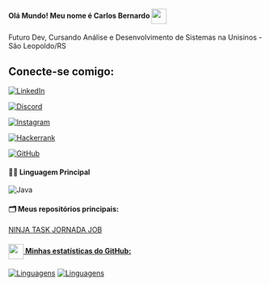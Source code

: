 #### Olá Mundo! Meu nome é Carlos Bernardo <img src="https://raw.githubusercontent.com/carlosbernard0/carlosbernard0/main/assets/man-technologist.gif" width="30" style="vertical-align: middle;">

Futuro Dev, Cursando Análise e Desenvolvimento de Sistemas na Unisinos - São Leopoldo/RS


<div style="width: max-content;">

## Conecte-se comigo:
[![LinkedIn](https://img.shields.io/badge/LinkedIn-0077B5?style=for-the-badge&logo=linkedin&logoColor=white)](https://www.linkedin.com/in/carlos-bernardo-kochhann-ferrazza-70068b1a7/)

[![Discord](https://img.shields.io/badge/Discord-7289DA?style=for-the-badge&logo=discord&logoColor=white)](https://discord.com/channels/@carlosbernard0/)

[![Instagram](https://img.shields.io/badge/-Instagram-%23E4405F?style=for-the-badge&logo=instagram&logoColor=white)](https://www.instagram.com/_carlosbernardo_/)

[![Hackerrank](https://img.shields.io/badge/-Hackerrank-2EC866?style=for-the-badge&logo=HackerRank&logoColor=white)](https://hackerrank.com/profile/@carlosbernardo71)

[![GitHub](https://img.shields.io/badge/GitHub-100000?style=for-the-badge&logo=github&logoColor=white)](https://github.com/carlosbernard0)


#### 👨‍💻 Linguagem Principal

![Java](https://img.shields.io/badge/java-%23ED8B00.svg?style=for-the-badge&logo=openjdk&logoColor=white)

#### 🗂️ Meus repositórios principais:
<a href="https://github.com/carlosbernard0/ninja-task">
NINJA TASK

<a href="https://github.com/frkgui/Projeto-JornadaJobs">
JORNADA JOB

#### <img src="https://github.githubassets.com/images/modules/logos_page/GitHub-Mark.png" width="30" style="vertical-align: middle;"> Minhas estatísticas do GitHub: 
[![Linguagens](https://github-readme-stats.vercel.app/api?username=carlosbernard0&show_icons=true&locale=pt-BR&&theme=dark)](https://github.com/arthurgalanti?tab=repositories)
[![Linguagens](https://github-readme-stats.vercel.app/api/top-langs/?username=carlosbernard0&layout=compact&locale=pt-BR&&theme=dark)](https://github.com/arthurgalanti?tab=repositories)

#
    


